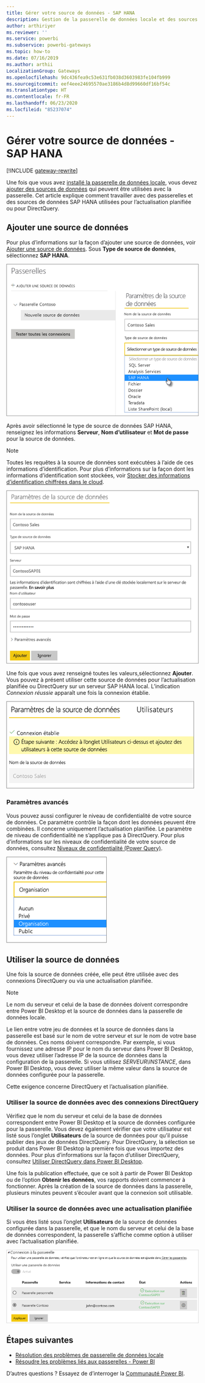 ```yaml
---
title: Gérer votre source de données - SAP HANA
description: Gestion de la passerelle de données locale et des sources de données associées. Cet article est propre à SAP HANA.
author: arthiriyer
ms.reviewer: ''
ms.service: powerbi
ms.subservice: powerbi-gateways
ms.topic: how-to
ms.date: 07/16/2019
ms.author: arthii
LocalizationGroup: Gateways
ms.openlocfilehash: 9dc436fea9c53e631fb038d3603983fe104fb999
ms.sourcegitcommit: eef4eee24695570ae3186b4d8d99660df16bf54c
ms.translationtype: HT
ms.contentlocale: fr-FR
ms.lasthandoff: 06/23/2020
ms.locfileid: "85237074"
---
```

# <a name="manage-your-data-source---sap-hana"></a>Gérer votre source de données - SAP HANA

[!INCLUDE [gateway-rewrite](../includes/gateway-rewrite.md)]

Une fois que vous avez [installé la passerelle de données locale](/data-integration/gateway/service-gateway-install), vous devez [ajouter des sources de données](service-gateway-data-sources.md#add-a-data-source) qui peuvent être utilisées avec la passerelle. Cet article explique comment travailler avec des passerelles et des sources de données SAP HANA utilisées pour l’actualisation planifiée ou pour DirectQuery.

## <a name="add-a-data-source"></a>Ajouter une source de données

Pour plus d’informations sur la façon d’ajouter une source de données, voir [Ajouter une source de données](service-gateway-data-sources.md#add-a-data-source). Sous **Type de source de données**, sélectionnez **SAP HANA**.

![Ajouter la source de données SAP HANA](media/service-gateway-enterprise-manage-sap/datasourcesettings2-sap.png)

Après avoir sélectionné le type de source de données SAP HANA, renseignez les informations **Serveur**, **Nom d’utilisateur** et **Mot de passe** pour la source de données.

> [!NOTE]
> Toutes les requêtes à la source de données sont exécutées à l’aide de ces informations d’identification. Pour plus d’informations sur la façon dont les informations d’identification sont stockées, voir [Stocker des informations d’identification chiffrées dans le cloud](service-gateway-data-sources.md#store-encrypted-credentials-in-the-cloud).

![Spécification des paramètres de la source de données](media/service-gateway-enterprise-manage-sap/datasourcesettings3-sap.png)

Une fois que vous avez renseigné toutes les valeurs,sélectionnez **Ajouter**. Vous pouvez à présent utiliser cette source de données pour l’actualisation planifiée ou DirectQuery sur un serveur SAP HANA local. L’indication *Connexion réussie* apparaît une fois la connexion établie.

![Affichage de l’état de la connexion](media/service-gateway-enterprise-manage-sap/datasourcesettings4.png)

### <a name="advanced-settings"></a>Paramètres avancés

Vous pouvez aussi configurer le niveau de confidentialité de votre source de données. Ce paramètre contrôle la façon dont les données peuvent être combinées. Il concerne uniquement l’actualisation planifiée. Le paramètre de niveau de confidentialité ne s’applique pas à DirectQuery. Pour plus d’informations sur les niveaux de confidentialité de votre source de données, consultez [Niveaux de confidentialité (Power Query)](https://support.office.com/article/Privacy-levels-Power-Query-CC3EDE4D-359E-4B28-BC72-9BEE7900B540).

![Définition du niveau de confidentialité](media/service-gateway-enterprise-manage-sap/datasourcesettings9.png)

## <a name="use-the-data-source"></a>Utiliser la source de données

Une fois la source de données créée, elle peut être utilisée avec des connexions DirectQuery ou via une actualisation planifiée.

> [!NOTE]
> Le nom du serveur et celui de la base de données doivent correspondre entre Power BI Desktop et la source de données dans la passerelle de données locale.

Le lien entre votre jeu de données et la source de données dans la passerelle est basé sur le nom de votre serveur et sur le nom de votre base de données. Ces noms doivent correspondre. Par exemple, si vous fournissez une adresse IP pour le nom du serveur dans Power BI Desktop, vous devez utiliser l’adresse IP de la source de données dans la configuration de la passerelle. Si vous utilisez *SERVEUR\INSTANCE*, dans Power BI Desktop, vous devez utiliser la même valeur dans la source de données configurée pour la passerelle.

Cette exigence concerne DirectQuery et l’actualisation planifiée.

### <a name="use-the-data-source-with-directquery-connections"></a>Utiliser la source de données avec des connexions DirectQuery

Vérifiez que le nom du serveur et celui de la base de données correspondent entre Power BI Desktop et la source de données configurée pour la passerelle. Vous devez également vérifier que votre utilisateur est listé sous l’onglet **Utilisateurs** de la source de données pour qu’il puisse publier des jeux de données DirectQuery. Pour DirectQuery, la sélection se produit dans Power BI Desktop la première fois que vous importez des données. Pour plus d’informations sur la façon d’utiliser DirectQuery, consultez [Utiliser DirectQuery dans Power BI Desktop](desktop-use-directquery.md).

Une fois la publication effectuée, que ce soit à partir de Power BI Desktop ou de l’option **Obtenir les données**, vos rapports doivent commencer à fonctionner. Après la création de la source de données dans la passerelle, plusieurs minutes peuvent s’écouler avant que la connexion soit utilisable.

### <a name="use-the-data-source-with-scheduled-refresh"></a>Utiliser la source de données avec une actualisation planifiée

Si vous êtes listé sous l’onglet **Utilisateurs** de la source de données configurée dans la passerelle, et que le nom du serveur et celui de la base de données correspondent, la passerelle s’affiche comme option à utiliser avec l’actualisation planifiée.

![Affichage des utilisateurs](media/service-gateway-enterprise-manage-sap/powerbi-gateway-enterprise-schedule-refresh.png)

## <a name="next-steps"></a>Étapes suivantes

* [Résolution des problèmes de passerelle de données locale](/data-integration/gateway/service-gateway-tshoot)
* [Résoudre les problèmes liés aux passerelles - Power BI](service-gateway-onprem-tshoot.md) 

D’autres questions ? Essayez de d’interroger la [Communauté Power BI](https://community.powerbi.com/).
